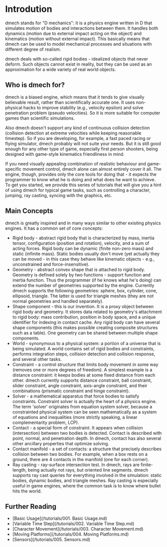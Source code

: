 Introdution
===========
dmech stands for "D mechanics": it is a physics engine written in D that simulates motion of bodies and interactions between them. It handles both dynamics (motion due to external impact acting on the object) and kinematics (motion without external impact). This basically means that dmech can be used to model mechanical processes and situations with different degree of realism.

dmech deals with so-called rigid bodies - idealized objects that never deform. Such objects cannot exist in reality, but they can be used as an approximation for a wide variety of real world objects. 

Who is dmech for?
-----------------
dmech is a biased engine, which means that it tends to give visually believable result, rather than scientifically accurate one. It uses non-physical hacks to improve stability (e.g., velocity epsilon) and solve penetration problem (pseudo velocities). So it is more suitable for computer games than scientific simulations. 

Also dmech doesn't support any kind of continuous collision detection (collision detection at extreme velocities while keeping reasonable timestep). So if you are developing, for example, a fast paced racing or flying simulator, dmech probably will not suite your needs. But it is still good enough for any other type of game, especially first person shooters, being designed with game-style kinematics friendliness in mind.

If you need visually appealing combination of realistic behaviour and game-specific movement control, dmech alone can almost entirely cover it all. The engine, though, provides only the core tools for doing that - it expects the programmer to know what he is doing and what does he want to achieve. To get you started, we provide this series of tutorials that will give you a hint of using dmech for typical game tasks, such as controlling a character, jumping, ray casting, syncing with the graphics, etc.

Main Concepts
-------------
dmech is greatly inspired and in many ways similar to other existing physics engines. It has a common set of core concepts:

* Rigid body - abstract rigid body that is characterized by mass, inertia tensor, configuration (position and rotation), velocity, and a sum of acting forces. Rigid body can be dynamic (finite non-zero mass) and static (infinite mass). Static bodies usually don't move (yet actually they can be moved - in this case they behave like kinematic objects - e.g., unconstrained and force-insensitive).
* Geometry - abstract convex shape that is attached to rigid body. Geometry is defined solely by two functions - support function and inertia function. Thus the programmer (if he knows what he's doing) can extend the number of geometries supported by the engine. Currently dmech supports the following geometries: sphere, box, cylinder, cone, ellipsoid, triangle. The latter is used for triangle meshes (they are not normal geometries and handled separately).
* Shape component - this is our invention. It is a proxy object between rigid body and geometry. It stores data related to geometry's attachment to rigid body: mass contribution, position in body space, and a unique identifier for indexing in contact cache. Any rigid body can have several shape components (this makes possible creating composite structures such as a table). One geometry can be shared between multiple shape components.
* World - synonymous to a physical system: a portion of a universe that is being simulated. A world contains set of rigid bodies and constraints, performs integration steps, collision detection and collision response, and several other tasks.
* Constraint - a control structure that limits body movement in some way (removes one or more degrees of freedom). A simplest example is a distance constraint: it keeps bodies at some fixed distance from each other. dmech currently supports distance constraint, ball constraint, slider constraint, angle constraint, axis-angle constraint, and their combinations (prismatic constraint and hinge constraint).
* Solver - a mathematical apparatus that force bodies to satisfy constraints. Constraint solver is actually the heart of a physics engine. The term 'solver' originates from equation system solver, because a constrainted physical system can be seen mathematically as a system of equations and inequalities (more strictly speaking, a linear complementarity problem, LCP).
* Contact - a special form of constraint. It appears when collision (intersection) between two bodies is detected. Contact is described with point, normal, and penetration depth. In dmech, contact has also several other ancillary properties that optimize solving.
* Contact manifold - a set of contacts: a structure that precisely describes collision between two bodies. For example, when a box rests on a ground, there are 4 contacts in the manifold (one for each corner).
* Ray casting - ray-surface intersection test. In dmech, rays are finite-length, being actually not rays, but oriented line segments. dmech supports ray cast queries for everything involved in the simulation: static bodies, dynamic bodies, and triangle meshes. Ray casting is especially useful in game engines, where the common task is to know where bullet hits the world.

Further Reading
---------------
* [Basic Usage](/tutorials/001. Basic Usage.md)
* [Variable Time Step](/tutorials/002. Variable Time Step.md)
* [Character Movement](/tutorials/003. Character Movement.md)
* [Moving Platforms](/tutorials/004. Moving Platforms.md)
* [Sensors](/tutorials/005. Sensors.md)

